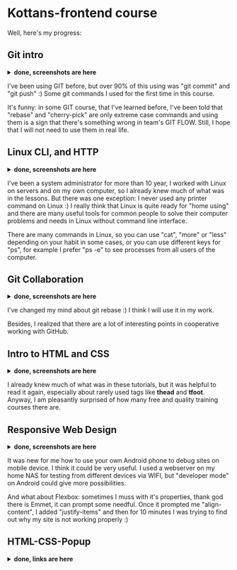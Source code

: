 # Kottans-frontend course

Well, here's my progress:

## Git intro

<details>
  <summary>
    <b>done, screenshots are here</b>
  </summary>
  <img src="./screenshots/udacity screenshot.png" alt="udacity screenshot">
  <img src="./screenshots/learngitbranching screenshot.png" alt="learngitbranching screenshot">
</details>

I've been using GIT before, but over 90% of this using was "git commit" and "git push" :) Some git commands I used for the first time in this course.

It's funny: in some GIT course, that I've learned before, I've been told that "rebase" and "cherry-pick" are only extreme case commands and using them is a sign that there's something wrong in team's GIT FLOW. Still, I hope that I will not need to use them in real life.  


## Linux CLI, and HTTP

<details>
  <summary>
    <b>done, screenshots are here</b>
  </summary>
  <img src="./task_linux_cli/quiz 1.png" alt="quiz 1 screenshot">
  <img src="./task_linux_cli/quiz 2.png" alt="quiz 2 screenshot">
  <img src="./task_linux_cli/quiz 3.png" alt="quiz 3 screenshot">
  <img src="./task_linux_cli/quiz 4.png" alt="quiz 4 screenshot">
</details>

I've been a system administrator for more than 10 year, I worked with Linux on servers and on my own computer, so I already knew much of what was in the lessons. But there was one exception: I never used any printer command on Linux :)
I really think that Linux is quite ready for "home using" and there are many useful tools for common people to solve their computer problems and needs in Linux without command line interface.

There are many commands in Linux, so you can use "cat", "more" or "less" depending on your habit in some cases, or you can use different keys for "ps", for example I prefer "ps -e" to see processes from all users of the computer.


## Git Collaboration

<details>
  <summary>
    <b>done, screenshots are here</b>
  </summary>
  <img src="./task_git_collaboration/udacity screenshot2.png" alt="udacity screenshot2">
  <img src="./task_git_collaboration/learngitbranching screenshot2.png" alt="learngitbranching screenshot2">
</details>

I've changed my mind about git rebase :) I think I will use it in my work.

Besides, I realized that there are a lot of interesting points in cooperative working with GitHub.


## Intro to HTML and CSS

<details>
  <summary>
    <b>done, screenshots are here</b>
  </summary>
  <img src="./task_html_css_intro/udacity screenshot3.png" alt="udacity screenshot3">
  <img src="./task_html_css_intro/codecademy screenshot.png" alt="codecademy screenshot">
</details>

I already knew much of what was in these tutorials, but it was helpful to read it again, especially about rarely used tags like **thead** and **tfoot**.
Anyway, I am pleasantly surprised of how many free and quality training courses there are.


## Responsive Web Design

<details>
  <summary>
    <b>done, screenshots are here</b>
  </summary>
  <img src="./task_responsive_web_design/udacity screenshot4.png" alt="udacity screenshot4">
  <img src="./task_responsive_web_design/flexbox froggy screenshot.png" alt="flexbox froggy screenshot">
</details>

It was new for me how to use your own Android phone to debug sites on mobile device. I think it could be very useful. 
I used a webserver on my home NAS for testing from different devices via WIFI, but "developer mode" on Android could give more possibilities. 

And what about Flexbox: sometimes I muss with it's properties, thank god there is Emmet, it can prompt some needful. Once it prompted me "align-content", I added "justify-items" and then for 10 minutes I was trying to find out why my site is not working properly :)


## HTML-CSS-Popup

<details>
  <summary>
    <b>done, links are here</b>
  </summary>
  
  [Demo](https://ses3332002.github.io/kottans-frontend/html-css-popup/)
  
  [Code base](https://github.com/ses3332002/kottans-frontend/tree/main/html-css-popup)
</details>
